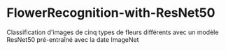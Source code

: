 # FlowerRecognition-with-ResNet50
Classification d'images de cinq types de fleurs différents avec un modèle ResNet50 pré-entraîné avec la date ImageNet
